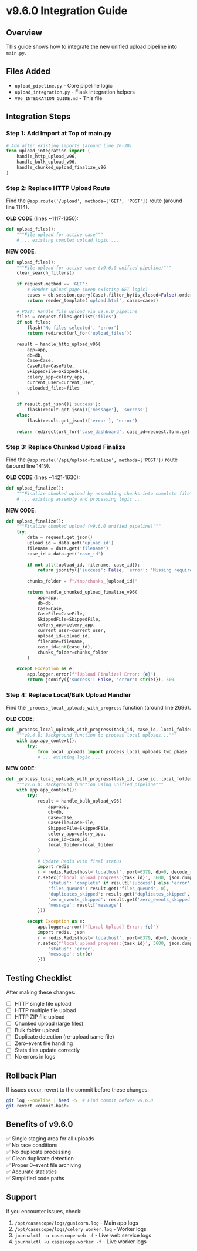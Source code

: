 # v9.6.0 Integration Guide

## Overview
This guide shows how to integrate the new unified upload pipeline into `main.py`.

## Files Added
- `upload_pipeline.py` - Core pipeline logic
- `upload_integration.py` - Flask integration helpers
- `V96_INTEGRATION_GUIDE.md` - This file

## Integration Steps

### Step 1: Add Import at Top of main.py

```python
# Add after existing imports (around line 20-30)
from upload_integration import (
    handle_http_upload_v96,
    handle_bulk_upload_v96, 
    handle_chunked_upload_finalize_v96
)
```

### Step 2: Replace HTTP Upload Route

Find the `@app.route('/upload', methods=['GET', 'POST'])` route (around line 1114).

**OLD CODE** (lines ~1117-1350):
```python
def upload_files():
    """File upload for active case"""
    # ... existing complex upload logic ...
```

**NEW CODE**:
```python
def upload_files():
    """File upload for active case (v9.6.0 unified pipeline)"""
    clear_search_filters()
    
    if request.method == 'GET':
        # Render upload page (keep existing GET logic)
        cases = db.session.query(Case).filter_by(is_closed=False).order_by(Case.created_at.desc()).all()
        return render_template('upload.html', cases=cases)
    
    # POST: Handle file upload via v9.6.0 pipeline
    files = request.files.getlist('files')
    if not files:
        flash('No files selected', 'error')
        return redirect(url_for('upload_files'))
    
    result = handle_http_upload_v96(
        app=app,
        db=db,
        Case=Case,
        CaseFile=CaseFile,
        SkippedFile=SkippedFile,
        celery_app=celery_app,
        current_user=current_user,
        uploaded_files=files
    )
    
    if result.get_json()['success']:
        flash(result.get_json()['message'], 'success')
    else:
        flash(result.get_json()['error'], 'error')
    
    return redirect(url_for('case_dashboard', case_id=request.form.get('case_id')))
```

### Step 3: Replace Chunked Upload Finalize

Find the `@app.route('/api/upload-finalize', methods=['POST'])` route (around line 1419).

**OLD CODE** (lines ~1421-1630):
```python
def upload_finalize():
    """Finalize chunked upload by assembling chunks into complete file"""
    # ... existing assembly and processing logic ...
```

**NEW CODE**:
```python
def upload_finalize():
    """Finalize chunked upload (v9.6.0 unified pipeline)"""
    try:
        data = request.get_json()
        upload_id = data.get('upload_id')
        filename = data.get('filename')
        case_id = data.get('case_id')
        
        if not all([upload_id, filename, case_id]):
            return jsonify({'success': False, 'error': 'Missing required fields'}), 400
        
        chunks_folder = f"/tmp/chunks_{upload_id}"
        
        return handle_chunked_upload_finalize_v96(
            app=app,
            db=db,
            Case=Case,
            CaseFile=CaseFile,
            SkippedFile=SkippedFile,
            celery_app=celery_app,
            current_user=current_user,
            upload_id=upload_id,
            filename=filename,
            case_id=int(case_id),
            chunks_folder=chunks_folder
        )
        
    except Exception as e:
        app.logger.error(f"[Upload Finalize] Error: {e}")
        return jsonify({'success': False, 'error': str(e)}), 500
```

### Step 4: Replace Local/Bulk Upload Handler

Find the `_process_local_uploads_with_progress` function (around line 2696).

**OLD CODE**:
```python
def _process_local_uploads_with_progress(task_id, case_id, local_folder):
    """v9.4.8: Background function to process local uploads..."""
    with app.app_context():
        try:
            from local_uploads import process_local_uploads_two_phase
            # ... existing logic ...
```

**NEW CODE**:
```python
def _process_local_uploads_with_progress(task_id, case_id, local_folder):
    """v9.6.0: Background function using unified pipeline"""
    with app.app_context():
        try:
            result = handle_bulk_upload_v96(
                app=app,
                db=db,
                Case=Case,
                CaseFile=CaseFile,
                SkippedFile=SkippedFile,
                celery_app=celery_app,
                case_id=case_id,
                local_folder=local_folder
            )
            
            # Update Redis with final status
            import redis
            r = redis.Redis(host='localhost', port=6379, db=0, decode_responses=True)
            r.setex(f'local_upload_progress:{task_id}', 3600, json.dumps({
                'status': 'complete' if result['success'] else 'error',
                'files_queued': result.get('files_queued', 0),
                'duplicates_skipped': result.get('duplicates_skipped', 0),
                'zero_events_skipped': result.get('zero_events_skipped', 0),
                'message': result['message']
            }))
            
        except Exception as e:
            app.logger.error(f"[Local Upload] Error: {e}")
            import redis, json
            r = redis.Redis(host='localhost', port=6379, db=0, decode_responses=True)
            r.setex(f'local_upload_progress:{task_id}', 3600, json.dumps({
                'status': 'error',
                'message': str(e)
            }))
```

## Testing Checklist

After making these changes:

- [ ] HTTP single file upload
- [ ] HTTP multiple file upload
- [ ] HTTP ZIP file upload
- [ ] Chunked upload (large files)
- [ ] Bulk folder upload
- [ ] Duplicate detection (re-upload same file)
- [ ] Zero-event file handling
- [ ] Stats tiles update correctly
- [ ] No errors in logs

## Rollback Plan

If issues occur, revert to the commit before these changes:
```bash
git log --oneline | head -5  # Find commit before v9.6.0
git revert <commit-hash>
```

## Benefits of v9.6.0

✅ Single staging area for all uploads  
✅ No race conditions  
✅ No duplicate processing  
✅ Clean duplicate detection  
✅ Proper 0-event file archiving  
✅ Accurate statistics  
✅ Simplified code paths  

## Support

If you encounter issues, check:
1. `/opt/casescope/logs/gunicorn.log` - Main app logs
2. `/opt/casescope/logs/celery_worker.log` - Worker logs
3. `journalctl -u casescope-web -f` - Live web service logs
4. `journalctl -u casescope-worker -f` - Live worker logs

